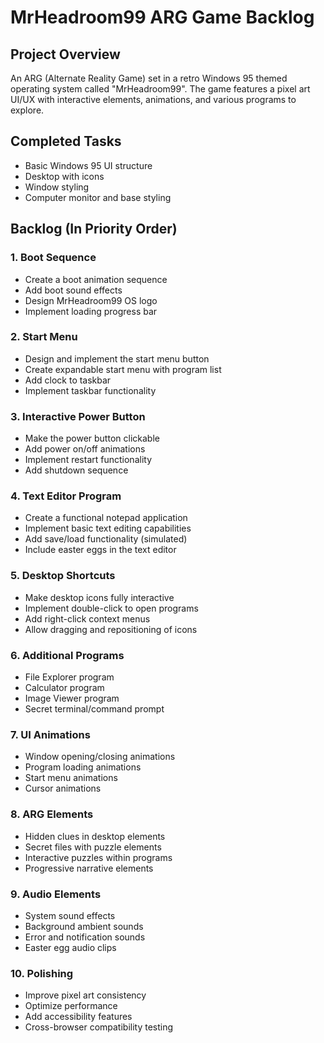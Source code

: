 # MrHeadroom99 ARG Game Backlog

## Project Overview
An ARG (Alternate Reality Game) set in a retro Windows 95 themed operating system called "MrHeadroom99". The game features a pixel art UI/UX with interactive elements, animations, and various programs to explore.

## Completed Tasks
- Basic Windows 95 UI structure
- Desktop with icons
- Window styling
- Computer monitor and base styling

## Backlog (In Priority Order)

### 1. Boot Sequence
- Create a boot animation sequence
- Add boot sound effects
- Design MrHeadroom99 OS logo
- Implement loading progress bar

### 2. Start Menu
- Design and implement the start menu button
- Create expandable start menu with program list
- Add clock to taskbar
- Implement taskbar functionality

### 3. Interactive Power Button
- Make the power button clickable
- Add power on/off animations
- Implement restart functionality
- Add shutdown sequence

### 4. Text Editor Program
- Create a functional notepad application
- Implement basic text editing capabilities
- Add save/load functionality (simulated)
- Include easter eggs in the text editor

### 5. Desktop Shortcuts
- Make desktop icons fully interactive
- Implement double-click to open programs
- Add right-click context menus
- Allow dragging and repositioning of icons

### 6. Additional Programs
- File Explorer program
- Calculator program
- Image Viewer program
- Secret terminal/command prompt

### 7. UI Animations
- Window opening/closing animations
- Program loading animations
- Start menu animations
- Cursor animations

### 8. ARG Elements
- Hidden clues in desktop elements
- Secret files with puzzle elements
- Interactive puzzles within programs
- Progressive narrative elements

### 9. Audio Elements
- System sound effects
- Background ambient sounds
- Error and notification sounds
- Easter egg audio clips

### 10. Polishing
- Improve pixel art consistency
- Optimize performance
- Add accessibility features
- Cross-browser compatibility testing